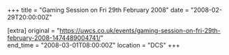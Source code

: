 +++
title = "Gaming Session on Fri 29th February 2008"
date = "2008-02-29T20:00:00Z"

[extra]
original = "https://uwcs.co.uk/events/gaming-session-on-fri-29th-february-2008-1474489004741/"    
end_time = "2008-03-01T08:00:00Z"
location = "DCS"
+++




